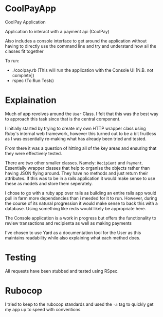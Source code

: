 # CoolPayApp
CoolPay Application

Application to interact with a payment api (CoolPay)

Also includes a console interface to get around the application without having to directly use the command line 
and try and understand how all the classes fit together

To run:
   - ./coolpay.rb (This will run the application with the Console UI [N.B. not complete])
   - rspec (To Run Tests)

# Explaination
Much of app revolves around the `User` Class. I felt that this was the best way to approach this task since that is the central
component.

I initially started by trying to create my own HTTP wrapper class using Ruby's internal web framework, however this turned out to be a bit fruitless as I was essentially re-making what has already been tried and tested.

From there it was a question of hitting all of the key areas and ensuring that they were effectively tested. 

There are two other smaller classes. Namely: `Recipient` and `Payment`. Essentially wrapper classes that help to organise
the objects rather than having JSON flying around. They have no methods and just return their attributes. If this was to be in a
rails application it would make sense to use these as models and store them seperately.

I chose to go with a ruby app over rails as building an entire rails app would pull in farm more dependancies than i meeded for it to run. However, during the course of its natural progression it would make sense to back
this with a database. Using something like redis would likely be appropriate here.

The Console application is a work in progress but offers the functionality to review transactions and recipienta as well as making payments  

I've chosen to use Yard as a documentation tool for the User as this maintains readability while also explaining what each method does.

# Testing
All requests have been stubbed and tested using RSpec.

# Rubocop
I tried to keep to the rubocop standards and used the `-a` tag to quickly get my app up to speed with conventions
